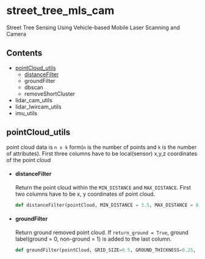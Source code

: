 # street_tree_mls_cam
Street Tree Sensing Using Vehicle-based Mobile Laser Scanning and Camera 

## Contents
+ [pointCloud_utils](##pointcloud_utils)
  + [distanceFilter](####distancefilter)
  + groundFilter
  + dbscan
  + removeShortCluster
+ lidar_cam_utils
+ lidar_lwircam_utils
+ imu_utils

## pointCloud_utils
point cloud data is ```n x k``` form(```n``` is the number of points and ```k``` is the number of attributes). First three columns have to be local(sensor) x,y,z coordinates of the point cloud
+ #### distanceFilter
  Return the point cloud within the ```MIN_DISTANCE``` and ```MAX_DISTANCE```. 
First two columns have to be x, y coordinates of point cloud. 

  ``` python
  def distanceFilter(pointCloud, MIN_DISTANCE = 3.5, MAX_DISTANCE = 80)
  ```
+ #### groundFilter
  Return ground removed point cloud. If ```return_ground = True```, ground label(ground = 0, non-ground = 1) is added to the last column. 
  
  ``` python
  def groundFilter(pointCloud, GRID_SIZE=0.5, GROUND_THICKNESS=0.25, THRESHOLD = 0.25, return_ground = False)
  ```
